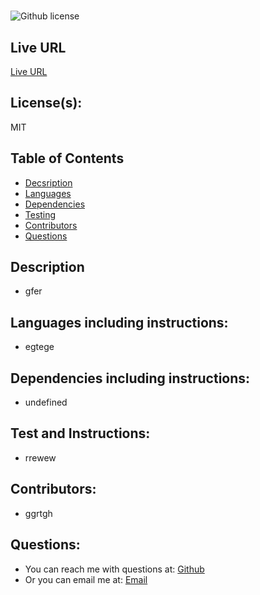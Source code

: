 #  
![Github license](https://img.shields.io/badge/license-MIT-purple.svg) 

## Live URL
[Live URL](frf)

##  License(s):
MIT

##  Table of Contents
* [Decsription](#decsription)
* [Languages](#languages)
* [Dependencies](#dependencies)
* [Testing](#testing)
* [Contributors](#contributors)
* [Questions](#questions)


## Description
-  gfer


## Languages including instructions:
-  egtege


## Dependencies including instructions:
-  undefined


## Test and Instructions:
-  rrewew


## Contributors:
-  ggrtgh


## Questions:
-  You can reach me with questions at: [Github](https://https://github.com/phoenixpyra7/professional-readme-generator-with-nodejs) 
-  Or you can email me at: [Email](phoenix@gmail.com)
